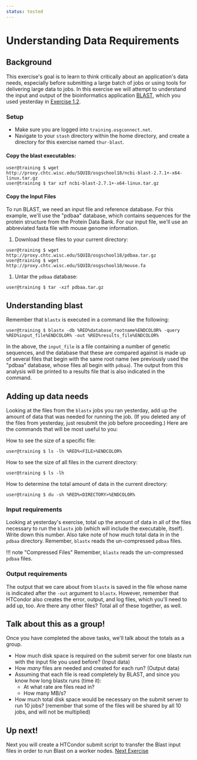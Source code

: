 ```yaml
---
status: tested
---
```


Understanding Data Requirements
===============================


Background
----------

This exercise's goal is to learn to think critically about an application's data needs, especially before submitting a large batch of jobs or using tools for delivering large data to jobs. In this exercise we will attempt to understand the input and output of the bioinformatics application [BLAST](http://blast.ncbi.nlm.nih.gov/), which you used yesterday in [Exercise 1.2](/materials/day3/part1-ex2-precompiled.md).

### Setup

-   Make sure you are logged into `training.osgconnect.net`.
-   Navigate to your `stash` directory within the home directory, and create a directory for this exercise named `thur-blast`.

#### Copy the blast executables:

``` console
user@training $ wget http://proxy.chtc.wisc.edu/SQUID/osgschool18/ncbi-blast-2.7.1+-x64-linux.tar.gz
user@training $ tar xzf ncbi-blast-2.7.1+-x64-linux.tar.gz
```

#### Copy the Input Files

To run BLAST, we need an input file and reference database. For this example, we'll use the "pdbaa" database, which contains sequences for the protein structure from the Protein Data Bank. For our input file, we'll use an abbreviated fasta file with mouse genome information.

1.  Download these files to your current directory:

``` console
user@training $ wget http://proxy.chtc.wisc.edu/SQUID/osgschool18/pdbaa.tar.gz
user@training $ wget http://proxy.chtc.wisc.edu/SQUID/osgschool18/mouse.fa
```

1.  Untar the `pdbaa` database:

``` console
user@training $ tar -xzf pdbaa.tar.gz
```

Understanding blast
-------------------

Remember that `blastx` is executed in a command like the following:

``` console
user@training $ blastx -db %RED%database_rootname%ENDCOLOR% -query %RED%input_file%ENDCOLOR% -out %RED%results_file%ENDCOLOR%
```

In the above, the `input_file` is a file containing a number of genetic sequences, and the database that these are compared against is made up of several files that begin with the same root name (we previously used the "pdbaa" database, whose files all begin with `pdbaa`). The output from this analysis will be printed to a results file that is also indicated in the command.

Adding up data needs
--------------------

Looking at the files from the `blastx` jobs you ran yesterday, add up the amount of data that was needed for running the job. (If you deleted any of the files from yesterday, just resubmit the job before proceeding.) Here are the commands that will be most useful to you:

How to see the size of a specific file:

``` console
user@training $ ls -lh %RED%<FILE>%ENDCOLOR%
```

How to see the size of all files in the current directory:

``` console
user@training $ ls -lh
```

How to determine the total amount of data in the current directory: 

``` console
user@training $ du -sh %RED%<DIRECTORY>%ENDCOLOR%
```

### Input requirements

Looking at yesterday's exercise, total up the amount of data in all of the files necessary to run the `blastx` job (which will include the executable, itself). Write down this number. Also take note of how much total data in in the `pdbaa` directory.  Remember, `blastx` reads the un-compressed `pdbaa` files.

!!! note "Compressed Files"
    Remember, `blastx` reads the un-compressed `pdbaa` files.

### Output requirements

The output that we care about from `blastx` is saved in the file whose name is indicated after the `-out` argument to `blastx`. However, remember that HTCondor also creates the error, output, and log files, which you'll need to add up, too. Are there any other files? Total all of these together, as well.

Talk about this as a group!
---------------------------

Once you have completed the above tasks, we'll talk about the totals as a group.

-   How much disk space is required on the submit server for one blastx run with the input file you used before? (Input data)
-   How *many* files are needed and created for each run? (Output data)
-   Assuming that each file is read completely by BLAST, and since you know how long blastx runs (time it):
    -   At what rate are files read in?
    -   How many MB/s?
-   How much total disk space would be necessary on the submit server to run 10 jobs? (remember that some of the files will be shared by all 10 jobs, and will not be multiplied)

Up next!
--------

Next you will create a HTCondor submit script to transfer the Blast input files in order to run Blast on a worker nodes. [Next Exercise](/materials/day4/part2-ex2-file-transfer.md)




